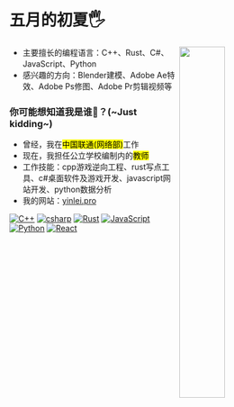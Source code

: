 # 五月的初夏🖐️

<img align="right" src="https://steamuserimages-a.akamaihd.net/ugc/2486630474200742989/5908342FA27E7DEEC79BF0290EF24712518A6FD9/?imw=5000&imh=5000&ima=fit&impolicy=Letterbox&imcolor=%23000000&letterbox=false" width="40%"/>

- 主要擅长的编程语言：C++、Rust、C#、JavaScript、Python
- 感兴趣的方向：Blender建模、Adobe Ae特效、Adobe Ps修图、Adobe Pr剪辑视频等

### 你可能想知道我是谁🤔？(~Just kidding~)

- 曾经，我在<mark>中国联通(网络部)</mark>工作 
- 现在，我担任公立学校编制内的<mark>教师</mark>
- 工作技能：cpp游戏逆向工程、rust写点工具、c#桌面软件及游戏开发、javascript网站开发、python数据分析
- 我的网站：[yinlei.pro](https://yinlei.pro)

[![C++](https://img.shields.io/badge/C%2B%2B-00599C?style=for-the-badge&logo=c%2B%2B&logoColor=white)](https://en.cppreference.com/w/Main_Page)
[![csharp](https://img.shields.io/badge/C%23-239120?style=for-the-badge&logo=c-sharp&logoColor=white)](https://learn.microsoft.com/en-us/dotnet/csharp/)
[![Rust](https://img.shields.io/badge/Rust-000000?style=for-the-badge&logo=rust&logoColor=white)](https://www.rust-lang.org/)
[![JavaScript](https://img.shields.io/badge/JavaScript-F7DF1E?style=for-the-badge&logo=JavaScript&logoColor=white)](https://developer.mozilla.org/en-US/)
[![Python](https://img.shields.io/badge/Python-3776AB?style=for-the-badge&logo=python&logoColor=white)](https://www.python.org/)
[![React](https://img.shields.io/badge/React-20232A?style=for-the-badge&logo=react&logoColor=61DAFB)](https://react.dev/)
